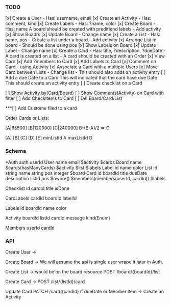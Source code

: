 ### TODO
[x] Create a User
    - Has: username, email
[x] Create an Activity
    - Has: comment, kind
[x] Create Labels
    - Has: ?name, color
[x] Create Board
    - Has: name
    A board should be created with predifiend labels
    - Add activity
[x] Show Boadrs
[x] Update Board
    - Change name
[x] Create a List
    - Has: name, pos
    - Create a list under a board
    - Add activity
[x] Arrange List in board
    - Should be done using pos
[x] Show Labels on Board
[x] Update Label
    - Change name
[x] Create a Card
    - Has: title, ?description, ?dueDate
    - A card is created on a list
    - A card should be created with an Order
[x] View Card
[x] Add ?members to Card
[x] Add Labels to Card
[x] Comment on Card
    - using Activity
[x] Associate a Card with a multiple Users
[x] Move Card between Lists
    - Change list
    - This should also adds an activity entry
[ ] Add a due Date to a Card
    This will indicated that the card hase due Date
    This should create an activity entry
[ ] Create checklist on a Card

[ ] Show Activity by(Card/Board)
[ ] Show Comments(Activity) on Card with filter
[ ] Add CheckItems to Card
[ ] Del Board/Card/List

***[ ] Add Custome filed to a card


Order Cards or Lists:

[A|65500] [B|120000] [C|240000]
B-(B-A)/2 => C 

[A] [B] [C] [D] [E] 
minListId A maxListId D

### Schema
*Auth
    auth
    userId
User
    name
    email
    $activity
    $cards
Board
    name
    $cards(hasManyCards)
    $activity
    $list
    $labels
Label
    id
    name
    color
List
    id string
    name string
    pos integer
    $board
Card
    id
    boardId
    title
    dueDate
    description
    listId
    pos
    $ownre()
    $members(members(userId, cardId))
    $labels

Checklist
    id
    cardId
    title
    isDone

CardLabels
    cardId
    boardId
    labelId

Labels
    id
    boardId
    name
    color

Activity
    boardId
    listId
    cardId
    message
    kind(Enum)

Members
    userId
    cardId

### API
Create User -> 

Create Board -> We will assume the api is single user
wrape it later in Auth.

Create List -> would be on the board resource
POST /board/{boardId}/list

Create Card -> 
POST /list/{listId}/card

Update Card
PATCH /card/{cardId}
    if dueDate or Member item -> Create an Activity